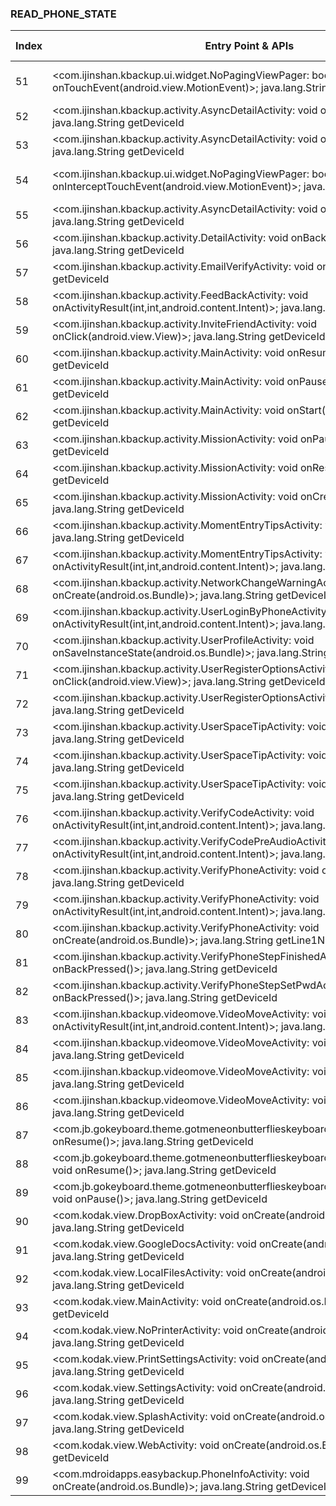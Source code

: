 ### READ_PHONE_STATE
| Index | Entry Point & APIs | Screen shot | Resource id | Label |
| ------------- | ------------- | ------------- |-------------|-------------|
| 51 | <com.ijinshan.kbackup.ui.widget.NoPagingViewPager: boolean onTouchEvent(android.view.MotionEvent)>; java.lang.String getDeviceId | ![](D:\COSMOS\output\py\Play_win8\Productivity\com.ijinshan.kbackup\com.ijinshan.kbackup.activity.AsyncDetailActivity.png) | {'2131099713': <sensitive_component.SensitiveComponent.SensitiveView object at 0x0000021457E29CF8>} | |
| 52 | <com.ijinshan.kbackup.activity.AsyncDetailActivity: void onStart()>; java.lang.String getDeviceId | ![](D:\COSMOS\output\py\Play_win8\Productivity\com.ijinshan.kbackup\com.ijinshan.kbackup.activity.AsyncDetailActivity.png) |  | |
| 53 | <com.ijinshan.kbackup.activity.AsyncDetailActivity: void onResume()>; java.lang.String getDeviceId | ![](D:\COSMOS\output\py\Play_win8\Productivity\com.ijinshan.kbackup\com.ijinshan.kbackup.activity.AsyncDetailActivity.png) |  | |
| 54 | <com.ijinshan.kbackup.ui.widget.NoPagingViewPager: boolean onInterceptTouchEvent(android.view.MotionEvent)>; java.lang.String getDeviceId | ![](D:\COSMOS\output\py\Play_win8\Productivity\com.ijinshan.kbackup\com.ijinshan.kbackup.activity.AsyncDetailActivity.png) | {'2131099713': <sensitive_component.SensitiveComponent.SensitiveView object at 0x0000021457E29908>} | |
| 55 | <com.ijinshan.kbackup.activity.AsyncDetailActivity: void onPause()>; java.lang.String getDeviceId | ![](D:\COSMOS\output\py\Play_win8\Productivity\com.ijinshan.kbackup\com.ijinshan.kbackup.activity.AsyncDetailActivity.png) |  | |
| 56 | <com.ijinshan.kbackup.activity.DetailActivity: void onBackPressed()>; java.lang.String getDeviceId | ![](D:\COSMOS\output\py\Play_win8\Productivity\com.ijinshan.kbackup\com.ijinshan.kbackup.activity.DetailActivity.png) |  | |
| 57 | <com.ijinshan.kbackup.activity.EmailVerifyActivity: void onStop()>; java.lang.String getDeviceId | ![](D:\COSMOS\output\py\Play_win8\Productivity\com.ijinshan.kbackup\com.ijinshan.kbackup.activity.EmailVerifyActivity.png) |  | |
| 58 | <com.ijinshan.kbackup.activity.FeedBackActivity: void onActivityResult(int,int,android.content.Intent)>; java.lang.String getDeviceId | ![](D:\COSMOS\output\py\Play_win8\Productivity\com.ijinshan.kbackup\com.ijinshan.kbackup.activity.FeedBackActivity.png) |  | |
| 59 | <com.ijinshan.kbackup.activity.InviteFriendActivity: void onClick(android.view.View)>; java.lang.String getDeviceId | ![](D:\COSMOS\output\py\Play_win8\Productivity\com.ijinshan.kbackup\com.ijinshan.kbackup.activity.InviteFriendActivity.png) |  | |
| 60 | <com.ijinshan.kbackup.activity.MainActivity: void onResume()>; java.lang.String getDeviceId | ![](D:\COSMOS\output\py\Play_win8\Productivity\com.ijinshan.kbackup\com.ijinshan.kbackup.activity.MainActivity.png) |  | |
| 61 | <com.ijinshan.kbackup.activity.MainActivity: void onPause()>; java.lang.String getDeviceId | ![](D:\COSMOS\output\py\Play_win8\Productivity\com.ijinshan.kbackup\com.ijinshan.kbackup.activity.MainActivity.png) |  | |
| 62 | <com.ijinshan.kbackup.activity.MainActivity: void onStart()>; java.lang.String getDeviceId | ![](D:\COSMOS\output\py\Play_win8\Productivity\com.ijinshan.kbackup\com.ijinshan.kbackup.activity.MainActivity.png) |  | |
| 63 | <com.ijinshan.kbackup.activity.MissionActivity: void onPause()>; java.lang.String getDeviceId | ![](D:\COSMOS\output\py\Play_win8\Productivity\com.ijinshan.kbackup\com.ijinshan.kbackup.activity.MissionActivity.png) |  | |
| 64 | <com.ijinshan.kbackup.activity.MissionActivity: void onResume()>; java.lang.String getDeviceId | ![](D:\COSMOS\output\py\Play_win8\Productivity\com.ijinshan.kbackup\com.ijinshan.kbackup.activity.MissionActivity.png) |  | |
| 65 | <com.ijinshan.kbackup.activity.MissionActivity: void onCreate(android.os.Bundle)>; java.lang.String getDeviceId | ![](D:\COSMOS\output\py\Play_win8\Productivity\com.ijinshan.kbackup\com.ijinshan.kbackup.activity.MissionActivity.png) |  | |
| 66 | <com.ijinshan.kbackup.activity.MomentEntryTipsActivity: void onResume()>; java.lang.String getDeviceId | ![](D:\COSMOS\output\py\Play_win8\Productivity\com.ijinshan.kbackup\com.ijinshan.kbackup.activity.MomentEntryTipsActivity.png) |  | |
| 67 | <com.ijinshan.kbackup.activity.MomentEntryTipsActivity: void onActivityResult(int,int,android.content.Intent)>; java.lang.String getDeviceId | ![](D:\COSMOS\output\py\Play_win8\Productivity\com.ijinshan.kbackup\com.ijinshan.kbackup.activity.MomentEntryTipsActivity.png) |  | |
| 68 | <com.ijinshan.kbackup.activity.NetworkChangeWarningActivity: void onCreate(android.os.Bundle)>; java.lang.String getDeviceId | ![](D:\COSMOS\output\py\Play_win8\Productivity\com.ijinshan.kbackup\com.ijinshan.kbackup.activity.NetworkChangeWarningActivity.png) |  | |
| 69 | <com.ijinshan.kbackup.activity.UserLoginByPhoneActivity: void onActivityResult(int,int,android.content.Intent)>; java.lang.String getDeviceId | ![](D:\COSMOS\output\py\Play_win8\Productivity\com.ijinshan.kbackup\com.ijinshan.kbackup.activity.UserLoginByPhoneActivity.png) |  | |
| 70 | <com.ijinshan.kbackup.activity.UserProfileActivity: void onSaveInstanceState(android.os.Bundle)>; java.lang.String getDeviceId | ![](D:\COSMOS\output\py\Play_win8\Productivity\com.ijinshan.kbackup\com.ijinshan.kbackup.activity.UserProfileActivity.png) |  | |
| 71 | <com.ijinshan.kbackup.activity.UserRegisterOptionsActivity: void onClick(android.view.View)>; java.lang.String getDeviceId | ![](D:\COSMOS\output\py\Play_win8\Productivity\com.ijinshan.kbackup\com.ijinshan.kbackup.activity.UserRegisterOptionsActivity.png) |  | |
| 72 | <com.ijinshan.kbackup.activity.UserRegisterOptionsActivity: void onResume()>; java.lang.String getDeviceId | ![](D:\COSMOS\output\py\Play_win8\Productivity\com.ijinshan.kbackup\com.ijinshan.kbackup.activity.UserRegisterOptionsActivity.png) |  | |
| 73 | <com.ijinshan.kbackup.activity.UserSpaceTipActivity: void onResume()>; java.lang.String getDeviceId | ![](D:\COSMOS\output\py\Play_win8\Productivity\com.ijinshan.kbackup\com.ijinshan.kbackup.activity.UserSpaceTipActivity.png) |  | |
| 74 | <com.ijinshan.kbackup.activity.UserSpaceTipActivity: void onBackPressed()>; java.lang.String getDeviceId | ![](D:\COSMOS\output\py\Play_win8\Productivity\com.ijinshan.kbackup\com.ijinshan.kbackup.activity.UserSpaceTipActivity.png) |  | |
| 75 | <com.ijinshan.kbackup.activity.UserSpaceTipActivity: void onStop()>; java.lang.String getDeviceId | ![](D:\COSMOS\output\py\Play_win8\Productivity\com.ijinshan.kbackup\com.ijinshan.kbackup.activity.UserSpaceTipActivity.png) |  | |
| 76 | <com.ijinshan.kbackup.activity.VerifyCodeActivity: void onActivityResult(int,int,android.content.Intent)>; java.lang.String getDeviceId | ![](D:\COSMOS\output\py\Play_win8\Productivity\com.ijinshan.kbackup\com.ijinshan.kbackup.activity.VerifyCodeActivity.png) |  | |
| 77 | <com.ijinshan.kbackup.activity.VerifyCodePreAudioActivity: void onActivityResult(int,int,android.content.Intent)>; java.lang.String getDeviceId | ![](D:\COSMOS\output\py\Play_win8\Productivity\com.ijinshan.kbackup\com.ijinshan.kbackup.activity.VerifyCodePreAudioActivity.png) |  | |
| 78 | <com.ijinshan.kbackup.activity.VerifyPhoneActivity: void onPause()>; java.lang.String getDeviceId | ![](D:\COSMOS\output\py\Play_win8\Productivity\com.ijinshan.kbackup\com.ijinshan.kbackup.activity.VerifyPhoneActivity.png) |  | |
| 79 | <com.ijinshan.kbackup.activity.VerifyPhoneActivity: void onActivityResult(int,int,android.content.Intent)>; java.lang.String getDeviceId | ![](D:\COSMOS\output\py\Play_win8\Productivity\com.ijinshan.kbackup\com.ijinshan.kbackup.activity.VerifyPhoneActivity.png) |  | |
| 80 | <com.ijinshan.kbackup.activity.VerifyPhoneActivity: void onCreate(android.os.Bundle)>; java.lang.String getLine1Number | ![](D:\COSMOS\output\py\Play_win8\Productivity\com.ijinshan.kbackup\com.ijinshan.kbackup.activity.VerifyPhoneActivity.png) |  | |
| 81 | <com.ijinshan.kbackup.activity.VerifyPhoneStepFinishedActivity: void onBackPressed()>; java.lang.String getDeviceId | ![](D:\COSMOS\output\py\Play_win8\Productivity\com.ijinshan.kbackup\com.ijinshan.kbackup.activity.VerifyPhoneStepFinishedActivity.png) |  | |
| 82 | <com.ijinshan.kbackup.activity.VerifyPhoneStepSetPwdActivity: void onBackPressed()>; java.lang.String getDeviceId | ![](D:\COSMOS\output\py\Play_win8\Productivity\com.ijinshan.kbackup\com.ijinshan.kbackup.activity.VerifyPhoneStepSetPwdActivity.png) |  | |
| 83 | <com.ijinshan.kbackup.videomove.VideoMoveActivity: void onActivityResult(int,int,android.content.Intent)>; java.lang.String getDeviceId | ![](D:\COSMOS\output\py\Play_win8\Productivity\com.ijinshan.kbackup\com.ijinshan.kbackup.videomove.VideoMoveActivity.png) |  | |
| 84 | <com.ijinshan.kbackup.videomove.VideoMoveActivity: void onStop()>; java.lang.String getDeviceId | ![](D:\COSMOS\output\py\Play_win8\Productivity\com.ijinshan.kbackup\com.ijinshan.kbackup.videomove.VideoMoveActivity.png) |  | |
| 85 | <com.ijinshan.kbackup.videomove.VideoMoveActivity: void onResume()>; java.lang.String getDeviceId | ![](D:\COSMOS\output\py\Play_win8\Productivity\com.ijinshan.kbackup\com.ijinshan.kbackup.videomove.VideoMoveActivity.png) |  | |
| 86 | <com.ijinshan.kbackup.videomove.VideoMoveActivity: void onPause()>; java.lang.String getDeviceId | ![](D:\COSMOS\output\py\Play_win8\Productivity\com.ijinshan.kbackup\com.ijinshan.kbackup.videomove.VideoMoveActivity.png) |  | |
| 87 | <com.jb.gokeyboard.theme.gotmeneonbutterflieskeyboard.MainActivity: void onResume()>; java.lang.String getDeviceId | ![](D:\COSMOS\output\py\Play_win8\Productivity\com.jb.gokeyboard.theme.gotmeneonbutterflieskeyboard\com.jb.gokeyboard.theme.gotmeneonbutterflieskeyboard.MainActivity.png) |  | |
| 88 | <com.jb.gokeyboard.theme.gotmeneonbutterflieskeyboard.themes.ThemesActivity: void onResume()>; java.lang.String getDeviceId | ![](D:\COSMOS\output\py\Play_win8\Productivity\com.jb.gokeyboard.theme.gotmeneonbutterflieskeyboard\com.jb.gokeyboard.theme.gotmeneonbutterflieskeyboard.themes.ThemesActivity.png) |  | |
| 89 | <com.jb.gokeyboard.theme.gotmeneonbutterflieskeyboard.themes.ThemesActivity: void onPause()>; java.lang.String getDeviceId | ![](D:\COSMOS\output\py\Play_win8\Productivity\com.jb.gokeyboard.theme.gotmeneonbutterflieskeyboard\com.jb.gokeyboard.theme.gotmeneonbutterflieskeyboard.themes.ThemesActivity.png) |  | |
| 90 | <com.kodak.view.DropBoxActivity: void onCreate(android.os.Bundle)>; java.lang.String getDeviceId | ![](D:\COSMOS\output\py\Play_win8\Productivity\com.kodak.view\com.kodak.view.DropBoxActivity.png) |  | |
| 91 | <com.kodak.view.GoogleDocsActivity: void onCreate(android.os.Bundle)>; java.lang.String getDeviceId | ![](D:\COSMOS\output\py\Play_win8\Productivity\com.kodak.view\com.kodak.view.GoogleDocsActivity.png) |  | |
| 92 | <com.kodak.view.LocalFilesActivity: void onCreate(android.os.Bundle)>; java.lang.String getDeviceId | ![](D:\COSMOS\output\py\Play_win8\Productivity\com.kodak.view\com.kodak.view.LocalFilesActivity.png) |  | |
| 93 | <com.kodak.view.MainActivity: void onCreate(android.os.Bundle)>; java.lang.String getDeviceId | ![](D:\COSMOS\output\py\Play_win8\Productivity\com.kodak.view\com.kodak.view.MainActivity.png) |  | |
| 94 | <com.kodak.view.NoPrinterActivity: void onCreate(android.os.Bundle)>; java.lang.String getDeviceId | ![](D:\COSMOS\output\py\Play_win8\Productivity\com.kodak.view\com.kodak.view.NoPrinterActivity.png) |  | |
| 95 | <com.kodak.view.PrintSettingsActivity: void onCreate(android.os.Bundle)>; java.lang.String getDeviceId | ![](D:\COSMOS\output\py\Play_win8\Productivity\com.kodak.view\com.kodak.view.PrintSettingsActivity.png) |  | |
| 96 | <com.kodak.view.SettingsActivity: void onCreate(android.os.Bundle)>; java.lang.String getDeviceId | ![](D:\COSMOS\output\py\Play_win8\Productivity\com.kodak.view\com.kodak.view.SettingsActivity.png) |  | |
| 97 | <com.kodak.view.SplashActivity: void onCreate(android.os.Bundle)>; java.lang.String getDeviceId | ![](D:\COSMOS\output\py\Play_win8\Productivity\com.kodak.view\com.kodak.view.SplashActivity.png) |  | |
| 98 | <com.kodak.view.WebActivity: void onCreate(android.os.Bundle)>; java.lang.String getDeviceId | ![](D:\COSMOS\output\py\Play_win8\Productivity\com.kodak.view\com.kodak.view.WebActivity.png) |  | |
| 99 | <com.mdroidapps.easybackup.PhoneInfoActivity: void onCreate(android.os.Bundle)>; java.lang.String getDeviceId | ![](D:\COSMOS\output\py\Play_win8\Productivity\com.mdroidapps.easybackup\com.mdroidapps.easybackup.PhoneInfoActivity.png) |  | |
